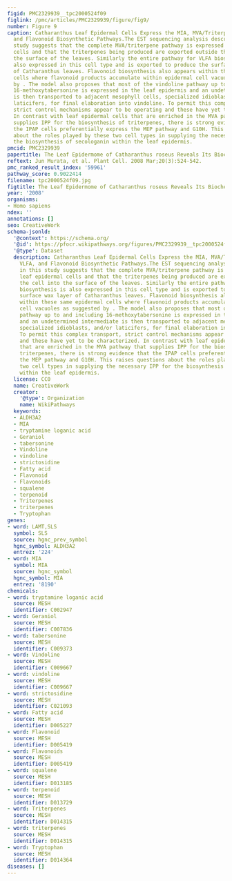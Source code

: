 ```yaml
---
figid: PMC2329939__tpc2000524f09
figlink: /pmc/articles/PMC2329939/figure/fig9/
number: Figure 9
caption: Catharanthus Leaf Epidermal Cells Express the MIA, MVA/Triterpene, VLFA,
  and Flavonoid Biosynthetic Pathways.The EST sequencing analysis described in this
  study suggests that the complete MVA/triterpene pathway is expressed in leaf epidermal
  cells and that the triterpenes being produced are exported outside the cell into
  the surface of the leaves. Similarly the entire pathway for VLFA biosynthesis is
  also expressed in this cell type and is exported to produce the surface wax layer
  of Catharanthus leaves. Flavonoid biosynthesis also appears within these same epidermal
  cells where flavonoid products accumulate within epidermal cell vacuoles as suggested
  by . The model also proposes that most of the vindoline pathway up to and including
  16-methoxytabersonine is expressed in the leaf epidermis and an undetermined intermediate
  is then transported to adjacent mesophyll cells, specialized idioblasts, and/or
  laticifers, for final elaboration into vindoline. To permit this complex transport,
  strict control mechanisms appear to be operating and these have yet to be characterized.
  In contrast with leaf epidermal cells that are enriched in the MVA pathway that
  supplies IPP for the biosynthesis of triterpenes, there is strong evidence that
  the IPAP cells preferentially express the MEP pathway and G10H. This raises questions
  about the roles played by these two cell types in supplying the necessary IPP for
  the biosynthesis of secologanin within the leaf epidermis.
pmcid: PMC2329939
papertitle: The Leaf Epidermome of Catharanthus roseus Reveals Its Biochemical Specialization.
reftext: Jun Murata, et al. Plant Cell. 2008 Mar;20(3):524-542.
pmc_ranked_result_index: '59961'
pathway_score: 0.9022414
filename: tpc2000524f09.jpg
figtitle: The Leaf Epidermome of Catharanthus roseus Reveals Its Biochemical Specialization
year: '2008'
organisms:
- Homo sapiens
ndex: ''
annotations: []
seo: CreativeWork
schema-jsonld:
  '@context': https://schema.org/
  '@id': https://pfocr.wikipathways.org/figures/PMC2329939__tpc2000524f09.html
  '@type': Dataset
  description: Catharanthus Leaf Epidermal Cells Express the MIA, MVA/Triterpene,
    VLFA, and Flavonoid Biosynthetic Pathways.The EST sequencing analysis described
    in this study suggests that the complete MVA/triterpene pathway is expressed in
    leaf epidermal cells and that the triterpenes being produced are exported outside
    the cell into the surface of the leaves. Similarly the entire pathway for VLFA
    biosynthesis is also expressed in this cell type and is exported to produce the
    surface wax layer of Catharanthus leaves. Flavonoid biosynthesis also appears
    within these same epidermal cells where flavonoid products accumulate within epidermal
    cell vacuoles as suggested by . The model also proposes that most of the vindoline
    pathway up to and including 16-methoxytabersonine is expressed in the leaf epidermis
    and an undetermined intermediate is then transported to adjacent mesophyll cells,
    specialized idioblasts, and/or laticifers, for final elaboration into vindoline.
    To permit this complex transport, strict control mechanisms appear to be operating
    and these have yet to be characterized. In contrast with leaf epidermal cells
    that are enriched in the MVA pathway that supplies IPP for the biosynthesis of
    triterpenes, there is strong evidence that the IPAP cells preferentially express
    the MEP pathway and G10H. This raises questions about the roles played by these
    two cell types in supplying the necessary IPP for the biosynthesis of secologanin
    within the leaf epidermis.
  license: CC0
  name: CreativeWork
  creator:
    '@type': Organization
    name: WikiPathways
  keywords:
  - ALDH3A2
  - MIA
  - tryptamine loganic acid
  - Geraniol
  - tabersonine
  - Vindoline
  - vindoline
  - strictosidine
  - Fatty acid
  - Flavonoid
  - Flavonoids
  - squalene
  - terpenoid
  - Triterpenes
  - triterpenes
  - Tryptophan
genes:
- word: LAMT,SLS
  symbol: SLS
  source: hgnc_prev_symbol
  hgnc_symbol: ALDH3A2
  entrez: '224'
- word: MIA
  symbol: MIA
  source: hgnc_symbol
  hgnc_symbol: MIA
  entrez: '8190'
chemicals:
- word: tryptamine loganic acid
  source: MESH
  identifier: C002947
- word: Geraniol
  source: MESH
  identifier: C007836
- word: tabersonine
  source: MESH
  identifier: C009373
- word: Vindoline
  source: MESH
  identifier: C009667
- word: vindoline
  source: MESH
  identifier: C009667
- word: strictosidine
  source: MESH
  identifier: C021093
- word: Fatty acid
  source: MESH
  identifier: D005227
- word: Flavonoid
  source: MESH
  identifier: D005419
- word: Flavonoids
  source: MESH
  identifier: D005419
- word: squalene
  source: MESH
  identifier: D013185
- word: terpenoid
  source: MESH
  identifier: D013729
- word: Triterpenes
  source: MESH
  identifier: D014315
- word: triterpenes
  source: MESH
  identifier: D014315
- word: Tryptophan
  source: MESH
  identifier: D014364
diseases: []
---
```

